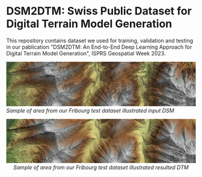 # DSM2DTM: Swiss Public Dataset for Digital Terrain Model Generation
This repository contains dataset we used for training, validation and testing in our pablication "DSM2DTM: An End-to-End Deep Learning Approach for Digital Terrain Model Generation", ISPRS Geospatial Week 2023. 

![DSM](https://github.com/KseniaBittner/DSM2DTM/blob/main/img/FribourgMountain_DSM.jpg) *Sample of area from our Fribourg test dataset illustrated input DSM*

<p align="center">
  <img src="https://github.com/KseniaBittner/DSM2DTM/blob/main/img/FribourgMountain_EffNet.jpg" alt>
  <em>Sample of area from our Fribourg test dataset illustrated resulted DTM</em>
</p>
